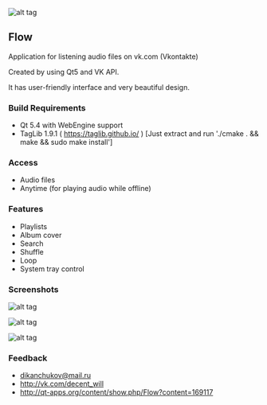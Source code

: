 ![alt tag](http://i.imgur.com/iTlAtjU.png?1)

## Flow
Application for listening audio files on vk.com (Vkontakte)

Created by using Qt5 and VK API.

It has user-friendly interface and very beautiful design.

### Build Requirements
-  Qt 5.4 with WebEngine support 
-  TagLib 1.9.1 ( https://taglib.github.io/ )
[Just extract and run './cmake . && make && sudo make install']

### Access
-  Audio files
-  Anytime (for playing audio while offline)

### Features
-  Playlists
-  Album cover
-  Search
-  Shuffle
-  Loop
-  System tray control

### Screenshots
![alt tag](http://i.imgur.com/n07tc3h.png)

![alt tag](http://i.imgur.com/EBj2m2p.png)

![alt tag](http://i.imgur.com/XTZ2cPX.png)

### Feedback
- dikanchukov@mail.ru 
- http://vk.com/decent_will
- http://qt-apps.org/content/show.php/Flow?content=169117
